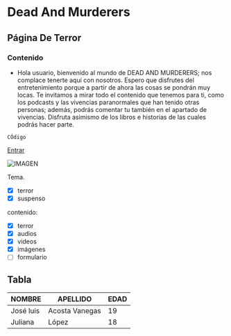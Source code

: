 # Dead And Murderers
## Página De Terror 
### Contenido 

- Hola usuario, bienvenido al mundo de DEAD AND MURDERERS; nos complace tenerte aquí con nosotros. Espero que disfrutes del entretenimiento porque a partir de ahora las cosas se pondrán muy locas. Te invitamos a mirar todo el contenido que tenemos para ti, como los podcasts y las vivencias paranormales que han tenido otras personas; además, podrás comentar tu también en el apartado de vivencias. Disfruta asimismo de los libros e historias de las cuales podrás hacer parte.


`CÓdigo`


[Entrar](https://www.google.com/search?gs_ssp=eJzj4tTP1TcwMU02T1JgNGB0YPBiS8_PT89JBQBASQXT&q=google&rlz=1C1CHBF_esCO1088CO1088&oq=g&gs_lcrp=EgZjaHJvbWUqEggBEC4YJxjHARjRAxiABBiKBTIGCAAQRRg8MhIIARAuGCcYxwEY0QMYgAQYigUyBggCEEUYOTIGCAMQRRg7MgYIBBBFGDwyBggFEEUYPDIGCAYQRRg8MgYIBxBFGDzSAQgxNTgyajBqN6gCCLACAQ&sourceid=chrome&ie=UTF-8)


![IMAGEN](https://i.pinimg.com/originals/e3/fa/ca/e3faca3d65bc3ecf6b47854baf291649.gif)

Tema.
- [x] terror 
- [x] suspenso 

 contenido:
 
- [x] terror 
- [x] audios
- [x] videos
- [x] imágenes   
- [ ] formulario 

## Tabla 

| NOMBRE | APELLIDO | EDAD |
|-------------|-----------------|--------|
|José luis| Acosta Vanegas | 19
|Juliana| López | 18


